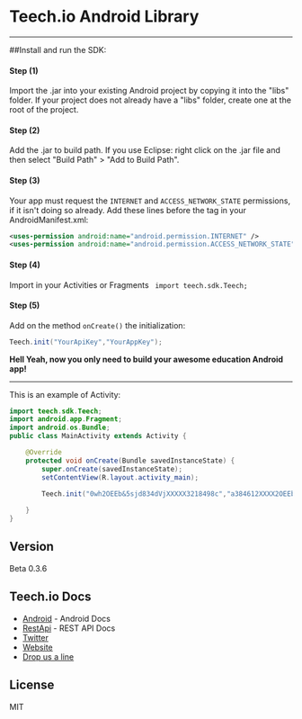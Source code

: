 Teech.io Android Library
=========
-----
##Install and run the SDK:

#### Step (1) 
Import the .jar into your existing Android project by copying it into the "libs" folder. If your project does not already have a "libs" folder, create one at the root of the project.

#### Step (2) 
Add the .jar to build path. If you use Eclipse: right click on the .jar file and then select "Build Path" > "Add to Build Path".

#### Step (3)
Your app must request the ```INTERNET``` and ```ACCESS_NETWORK_STATE``` permissions, if it isn't doing so already. Add these lines before the <application> tag in your AndroidManifest.xml:
```xml
<uses-permission android:name="android.permission.INTERNET" />
<uses-permission android:name="android.permission.ACCESS_NETWORK_STATE" />
```

#### Step (4)
Import in your Activities or Fragments ``` import teech.sdk.Teech;```

#### Step (5) 
Add on the method ```onCreate()``` the initialization: 
```java
Teech.init("YourApiKey","YourAppKey");
```

**Hell Yeah, now you only need to build your awesome education Android app!**

------
This is an example of Activity:
```java
import teech.sdk.Teech;
import android.app.Fragment;
import android.os.Bundle;
public class MainActivity extends Activity {

	@Override
	protected void onCreate(Bundle savedInstanceState) {
		super.onCreate(savedInstanceState);
		setContentView(R.layout.activity_main);
		
		Teech.init("0wh2OEEb&5sjd834dVjXXXXX3218498c","a384612XXXX2OEEb&5sjd2147581");//Teech.io initialization

	}
}
```

Version
----

Beta 0.3.6

Teech.io Docs
-----------

* [Android] - Android Docs
* [RestApi] - REST API Docs
* [Twitter] 
* [Website]
* [Drop us a line]



License
----

MIT

[Android]:http://teech.io/docs/android/
[RestApi]:http://teech.io/docs/rest-api/
[Twitter]:https://twitter.com/teech_io
[Website]:http://www.teech.io
[Drop us a line]: mailto:support@teech.io

